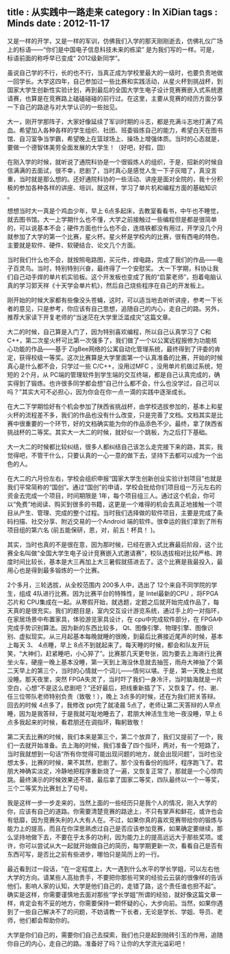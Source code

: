 title    : 从实践中一路走来
category : In XiDian
tags     : Minds 
date     : 2012-11-17
---
又是一样的开学，又是一样的军训，仿佛我们入学的那天刚刚逝去，仿佛礼仪广场上的标语——“你们是中国电子信息科技未来的栋梁” 是为我们写的一样。可是，标语前面的称呼早已变成“ 2012级新同学”。
<!--more-->
虽说自己学的不行，长的也不行，当真正成为学校里最大的一级时，也要负责地做一回学长。大学这四年，自己参加过一些比赛和实践活动，从星火杯到挑战杯，到国家大学生创新性实验计划，再到最后的全国大学生电子设计竞赛赛嵌入式系统邀请赛，也算是在竞赛路上磕磕碰碰的前行过。在这里，主要从竞赛的经历方面分享一下自己的路途与对大学认识的一些拙见。

大一，刚开学那阵子，大家好像延续了军训时期的斗志，都是充满斗志地打满了鸡血。希望加入各种各样的学生组织、社团、班委锻炼自己的能力，希望白天在图书馆、自习室争当学霸，希望晚上在篮球场上、操场上增强体质。当时的心态就是，要做一个德智体美劳全面发展的大学生！（好吧，好假，囧）

在刚入学的时候，就听说了通院科协是一个很锻炼人的组织，于是，招新的时候自信满满的去面试，很不幸，悲剧了，当时真心是感觉人生一下子灰暗了，真没言重，当时就是那么想的。还好通院科协的一些活动、讲座是面对全院的，我十分积极的参加各种各样的讲座、培训，就这样，学习了单片机和编程方面的基础知识 。

想想当时大一真是个鸡血少年，早上 6点多起床，去教室看看书，中午也不睡觉，就去图书馆。大一上学期什么也不懂，大学之前接触过一些编程但是都是很简单的，可以说基本不会；硬件方面也什么也不会，连烙铁都没有用过，开学没几个月就参加了大学的第一个比赛，星火杯。星火杯是学校内的比赛，很有西电的特色，主要就是软件、硬件、软硬结合、论文几个方面。

当时我们什么也不会，就按照电路图，买元件，焊电路，完成了我们的作品——电子百灵鸟。当时，特别特别兴奋，最终得了一个安慰奖。
大一下学期，科协让我们自己动手焊的单片机实验板。这个开发板也变成了我的“启蒙老师”，抱着电脑认真的学习郭天祥《十天学会单片机》，然后自己烧些程序在自己的开发板上。

刚开始的时候大家都有些像没头苍蝇，这时，可以适当地去听听讲座，参考一下长者的意见，只是参考，你应该有自己思想，追随自己的内心，走自己的路。另外，推荐大家读下开复老师的“当迷茫在大学里泛滥成灾”这篇文章。

大二的时候，自己算是入门了，因为特别喜欢编程，所以自己认真学习了 C和 C++，第二次星火杯可比第一次强多了，我们做了一个以公寓远程报修为功能核心功能的作品——基于 ZigBee网络的公寓自动化管理系统，最终得到了评委的肯定，获得校级一等奖。这次比赛算是大学里面第一个认真准备的比赛，开始的时候真心是什么都不会，只学过一些 C/C++，没用过MFC ，没用单片机做过系统，短短的 2个月，从 PC端的管理软件到学生端的交互终端，都是自己认真完成的，确实得到了锻炼。也许很多同学都会想“自己什么都不会，什么也没学过，自己可以吗？”其实大可不必担心，因为你会在你一点一滴的实践中逐渐成长。

在大二下学期恰好有个机会参加了陕西省挑战杯，由学校选拔参加的，基本上和星火杯的流程差不多，我们的作品也没有什么改变，只是完善了文档。文档其实是比赛中很重要的一个环节，好的文档确实能为你的作品添色不少。最终，拿了陕西省挑战杯的二等奖。其实大一大二的时候，就好似一个跳板，为之后打下基础。

大一大二的时候都比较纠结，很多人都纠结自己该怎么走完接下来的路，其实，我觉得吧，不管干什么，只要认真的一心一意的做下去，坚持下去都可以成为一个出色的人。

在大二的六月份左右，学校会组织申报“国家大学生创新创业实验计划项目”也就是我们平常简称的“国创”。通过“国创”的申请，学校会批给你们项目组一万元左右的资金去完成一个项目，时间期限是 1年，每个项目组三人。通过这个机会，你可以“免费”地阅读、购买到很多的书籍，这更是一个难得的机会去真正地接触一个项目从产生、管理、完成的整个过程。当时我们选择做的软件项目，主要是完成了条码扫描、社交分享、附近交易的一个Android 端的软件。很幸运的我们拿到了所有项目组的第六名 (前五能保研，恩，对，前五！杯具！ )。

其实，当时也真的不是很在意，因为那时候，已经在嵌入式比赛最后阶段，这个比赛全名叫做“全国大学生电子设计竞赛嵌入式邀请赛”，校队选拔相对比较严格、跨度时间比较长，基本是大三再加上大三暑假就搭进去了。这个比赛是我最投入，最用心也是得到最多锻炼的一个比赛。

2个多月，三轮选拔，从全校范围内 200多人中，选出了 12个来自不同学院的学生，组成 4队进行比赛。因为比赛平台的特殊性，是 Intel最新的CPU ，将FPGA芯片和 CPU集成在一起。从寒假开始，就选题，定题之后就开始完成作品了，每天真的是很充实。我们的题目是，室内交互设计游览系统，通过手上的一对指环，在家居场景中布置家具，体验游览家具设计，在 cpu中完成软件部分，在 FPGA中完成手势识别算法。因为新的东西比较多， Qt、图像引擎、物理引擎、图像识别、虚拟现实。从三月起基本每晚就睡的很晚，到最后比赛接近尾声的时候，基本上每天 3、 4点睡，早上 8点不到就起来了。每天睡的时候，都会和队友开玩笑，“大神们，赶紧睡吧，小心猝了”。比赛那几天更夸张，因为要去上海进行比赛坐火车，硬座一晚上基本没睡，第一天到上海没休息就去抽签，雨舟大神抽了个第二天早上的第三个，当时的心情就一个词儿——情何以堪。于是，第一天晚上也就没睡。那天夜里，突然 FPGA失灵了，当时吓了我们一身冷汗，当时脑海就是一片空白，心想“不是这么悲剧吧？”还好最后，把线重新插了下，又恢复了。付、谢、任三位带队老师特别负责（致敬！），晚上 3点多的时候，还在为我们把关答辩。回去的时候 4点多了，我修改 ppt完了就凌晨 5点了，老师让第二天答辩的人早点睡，因为是我答辩，于是我就可耻地睡去了，君朋大神活生生地一夜没睡，早上 6点多我起来的时候，看君朋还在调指环，鞠躬致敬！

第二天去比赛的时候，我们本来是第三个，第二个放弃了，我们又提前了一个，我们一去就开始准备。去上海的时候，我们准备了四个指环，两对，有一个短路了，当时我就想到一句话“所有你觉得可能出现问题的地方，就会出现问题”，当时也没想太多，比赛的时候，果不其然，悲剧了。那个没有备份的指环，程序跑飞了。君朋大神确实淡定，冷静地把程序重新烧了一遍，又恢复正常了，那就是一个心惊肉跳。最终演示的时候效果还不错，最后拿了国家二等奖，四队最终以一个一等奖，三个二等奖为比赛划上了句号。

我是这样一步一步走来的，当然上面的一些经历只是我个人的情况，刚入大学的你，应该有自己的道路。你需要清楚竞赛的路途上，不只有掌声和鲜花，或许也会有低靡，因为竞赛失利的人大有人在。不过，如果你真的喜欢竞赛带给你的锻炼与能力上的提高，而且在你深思熟虑过自己是否应该参加竞赛，如果确定要继续，那么坚持地做下去，不要在乎太多的功利，因为能力上的提高远远大于那些奖项。或许，你可以尝试从大一起就开始做自己的简历，每学期更新一次，看看自己是否有东西可写，是否比之前有些进步，哪怕只是简历上的一行。

最近看到过一段话，“在一定程度上，大一遇到什么水平的学长学姐，可以左右他大学的方向。请某些人高抬贵手，不要把你那些可笑的经验云云装的很像样的告诉他们，影响人家的认知，大学是他们自己的，走错了路，这个责任谁也担不起”。确实是这样，你需要谨慎地去面对那些“学长学姐”所谓的经验，就好像这篇文章一样，肯定会有不妥的地方，你需要保持一颗怀疑的心，大步向前。当然，如果你遇到了一些自己解决不了的问题，不妨请教一下长者，无论是学长、学姐、导员、老师，他们都会帮助你的。

大学是你们自己的，需要你们自己去探索，我们也只是起到抛砖引玉的作用，追随你自己的内心，走自己的路。准备好了吗？让你的大学流光溢彩吧！